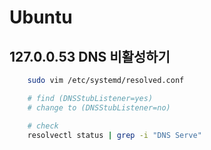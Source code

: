 # Ubuntu

## 127.0.0.53 DNS 비활성하기

```bash
    sudo vim /etc/systemd/resolved.conf

    # find (DNSStubListener=yes)
    # change to (DNSStubListener=no)

    # check
    resolvectl status | grep -i "DNS Serve"

```
